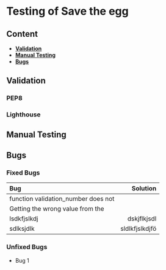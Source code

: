 # Testing of Save the egg

## Content
* **[Validation](#validation)**
* **[Manual Testing](#manual-testing)**
* **[Bugs](#bugs)**

## Validation

### PEP8

### Lighthouse

## Manual Testing

## Bugs
### Fixed Bugs


|Bug           |Solution             |
|:----|-----:|
|function validation_number does not ||
|Getting the wrong value from the             |           |
|lsdkfjslkdj   |dskjflkjsdl          |
|sdlksjdlk     |sldlkfjslkdjfö       |

### Unfixed Bugs
* Bug 1

